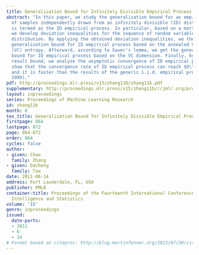 ```yaml
---
title: Generalization Bound for Infinitely Divisible Empirical Process
abstract: "In this paper, we study the generalization bound for an empirical process
  of samples independently drawn from an infinitely divisible (ID) distribution, which
  is termed as the ID empirical process. In particular, based on a martingale method,
  we develop deviation inequalities for the sequence of random variables of an ID
  distribution. By applying the obtained deviation inequalities, we then show the
  generalization bound for ID empirical process based on the annealed Vapnik- Chervonenkis
  (VC) entropy. Afterward, according to Sauer's lemma, we get the generalization
  bound for ID empirical process based on the VC dimension. Finally, by using a resulted
  result bound, we analyze the asymptotic convergence of ID empirical process and
  show that the convergence rate of ID empirical process can reach $O\left(\left(\\frac{\\Lambda_\\mathcal{F}(2N)}{N}\right)^\\frac{1}{1.3}\right)$
  and it is faster than the results of the generic i.i.d. empirical process (Vapnik,
  1999)."
pdf: http://proceedings.mlr.press/v15/zhang11b/zhang11b.pdf
supplementary: http://proceedings.mlr.press/v15/zhang11b///jmlr.org/proceedings/papers/v15/zhang11b/zhang11bSupple.pdf
layout: inproceedings
series: Proceedings of Machine Learning Research
id: zhang11b
month: 0
tex_title: Generalization Bound for Infinitely Divisible Empirical Process
firstpage: 864
lastpage: 872
page: 864-872
order: 864
cycles: false
author:
- given: Chao
  family: Zhang
- given: Dacheng
  family: Tao
date: 2011-06-14
address: Fort Lauderdale, FL, USA
publisher: PMLR
container-title: Proceedings of the Fourteenth International Conference on Artificial
  Intelligence and Statistics
volume: '15'
genre: inproceedings
issued:
  date-parts:
  - 2011
  - 6
  - 14
# Format based on citeproc: http://blog.martinfenner.org/2013/07/30/citeproc-yaml-for-bibliographies/
---
```


